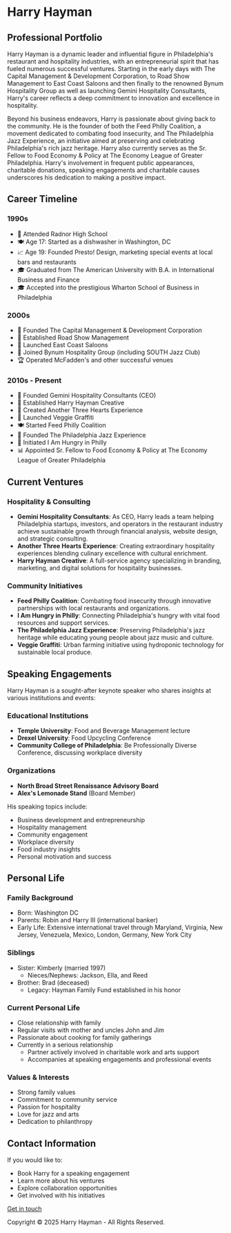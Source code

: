# Harry Hayman

## Professional Portfolio

Harry Hayman is a dynamic leader and influential figure in Philadelphia's restaurant and hospitality industries, with an entrepreneurial spirit that has fueled numerous successful ventures. Starting in the early days with The Capital Management & Development Corporation, to Road Show Management to East Coast Saloons and then finally to the renowned Bynum Hospitality Group as well as launching Gemini Hospitality Consultants, Harry's career reflects a deep commitment to innovation and excellence in hospitality.

Beyond his business endeavors, Harry is passionate about giving back to the community. He is the founder of both the Feed Philly Coalition, a movement dedicated to combating food insecurity, and The Philadelphia Jazz Experience, an initiative aimed at preserving and celebrating Philadelphia's rich jazz heritage. Harry also currently serves as the Sr. Fellow to Food Economy & Policy at The Economy League of Greater Philadelphia. Harry's involvement in frequent public appearances, charitable donations, speaking engagements and charitable causes underscores his dedication to making a positive impact.

## Career Timeline

### 1990s
- 🏫 Attended Radnor High School
- 🍽️ Age 17: Started as a dishwasher in Washington, DC
- 📈 Age 19: Founded Presto! Design, marketing special events at local bars and restaurants
- 🎓 Graduated from The American University with B.A. in International Business and Finance
- 🎓 Accepted into the prestigious Wharton School of Business in Philadelphia

### 2000s
- 💼 Founded The Capital Management & Development Corporation
- 🏢 Established Road Show Management
- 🍺 Launched East Coast Saloons
- 🎵 Joined Bynum Hospitality Group (including SOUTH Jazz Club)
- 🏆 Operated McFadden's and other successful venues

### 2010s - Present
- 🤝 Founded Gemini Hospitality Consultants (CEO)
- 🎨 Established Harry Hayman Creative
- 💝 Created Another Three Hearts Experience
- 🌱 Launched Veggie Graffiti
- 🍽️ Started Feed Philly Coalition
- 🎵 Founded The Philadelphia Jazz Experience
- 🤲 Initiated I Am Hungry in Philly
- 📊 Appointed Sr. Fellow to Food Economy & Policy at The Economy League of Greater Philadelphia

## Current Ventures

### Hospitality & Consulting
- **Gemini Hospitality Consultants**: As CEO, Harry leads a team helping Philadelphia startups, investors, and operators in the restaurant industry achieve sustainable growth through financial analysis, website design, and strategic consulting.
- **Another Three Hearts Experience**: Creating extraordinary hospitality experiences blending culinary excellence with cultural enrichment.
- **Harry Hayman Creative**: A full-service agency specializing in branding, marketing, and digital solutions for hospitality businesses.

### Community Initiatives
- **Feed Philly Coalition**: Combating food insecurity through innovative partnerships with local restaurants and organizations.
- **I Am Hungry in Philly**: Connecting Philadelphia's hungry with vital food resources and support services.
- **The Philadelphia Jazz Experience**: Preserving Philadelphia's jazz heritage while educating young people about jazz music and culture.
- **Veggie Graffiti**: Urban farming initiative using hydroponic technology for sustainable local produce.

## Speaking Engagements

Harry Hayman is a sought-after keynote speaker who shares insights at various institutions and events:

### Educational Institutions
- **Temple University**: Food and Beverage Management lecture
- **Drexel University**: Food Upcycling Conference
- **Community College of Philadelphia**: Be Professionally Diverse Conference, discussing workplace diversity

### Organizations
- **North Broad Street Renaissance Advisory Board**
- **Alex's Lemonade Stand** (Board Member)

His speaking topics include:
- Business development and entrepreneurship
- Hospitality management
- Community engagement
- Workplace diversity
- Food industry insights
- Personal motivation and success

## Personal Life

### Family Background
- Born: Washington DC
- Parents: Robin and Harry III (international banker)
- Early Life: Extensive international travel through Maryland, Virginia, New Jersey, Venezuela, Mexico, London, Germany, New York City

### Siblings
- Sister: Kimberly (married 1997)
  - Nieces/Nephews: Jackson, Ella, and Reed
- Brother: Brad (deceased)
  - Legacy: Hayman Family Fund established in his honor

### Current Personal Life
- Close relationship with family
- Regular visits with mother and uncles John and Jim
- Passionate about cooking for family gatherings
- Currently in a serious relationship
  - Partner actively involved in charitable work and arts support
  - Accompanies at speaking engagements and professional events

### Values & Interests
- Strong family values
- Commitment to community service
- Passion for hospitality
- Love for jazz and arts
- Dedication to philanthropy

## Contact Information

If you would like to:
- Book Harry for a speaking engagement
- Learn more about his ventures
- Explore collaboration opportunities
- Get involved with his initiatives

[Get in touch](link_to_contact_page)

Copyright © 2025 Harry Hayman - All Rights Reserved.